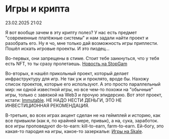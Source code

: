 # Игры и крипта

<div class="article-publication-date">
    <time datetime="2025-23-02 21:02">23.02.2025 21:02</time>
</div>

Я вот вообще зачем в эту крипту полез? У нас есть предмет "современные платёжные системы" и нам задали найти проект и разобрать его. Ну я чо, мне только дай возможность игры приплести. Пошёл искать игровые проекты. И это пиздец...

Во-первых, они запрещены в стиме. Стоит тебе заикнуться, что у тебя есть NFT, то ты сразу пролетаешь. [Новость на StopGam](https://stopgame.ru/newsdata/50351/otnyne_v_steam_zaprescheny_igry_kotorye_ispolzuyut_blokcheyn_nft_ili_kriptovalyutu)

Во-вторых, я нашёл прикольный проект, который делает инфраструктуру для игр. Не так уж и проклято, вроде бы. Нахожу список проектов, которые его используют. А это просто параллельный мир: ни одной известной игры, но все чем-то похожи на "обычные" игры, только с завязкой на Web3 и прочую эпидерсию. Вот этот проект, кстати: [Immutable](https://www.immutable.com/play). НЕ НАДО НЕСТИ ДЕНЬГИ, ЭТО НЕ ИНВЕСТИЦИОННАЯ РЕКОМЕНДАЦИЯ.

В-третьих, во всех играх акцент сделан не на геймплей и историю, как все привыкли (как я, по крайней мере, привык), а на, сука, заработок. все игры проповедуют do-to-earn: kill-to-earn, farm-to-earn. Ей-богу, это какая-то пародия на игры, какое-то зазеркалье: [Игры на Skale](https://skale.space/blog/the-state-of-gaming-on-skale---july-2024).